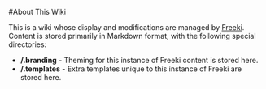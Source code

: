 <!-- Freeki metadata. Do not remove this section!
TITLE: About This Wiki
-->
#About This Wiki

This is a wiki whose display and modifications are managed by [Freeki](/wiki/Projects/Freeki/Project%20Description#). Content is stored primarily in Markdown format, with the following special directories:

- **/.branding**  - Theming for this instance of Freeki content is stored here.
- **/.templates** - Extra templates unique to this instance of Freeki are stored here.
